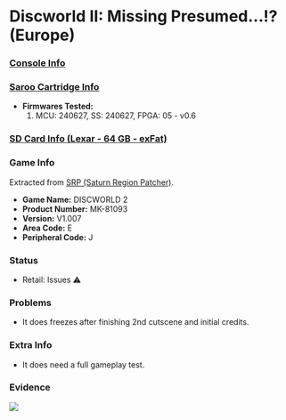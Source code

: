 # Discworld II: Missing Presumed...!? (Europe)

### [Console Info](../../../../../Info/Consoles/VA13/README.md)

### [Saroo Cartridge Info](../../../../../Info/Cartridges/RetroGameParadiseStore/1.32F/README.md)

- <b>Firmwares Tested:</b>
  1. MCU: 240627, SS: 240627, FPGA: 05 - v0.6

### [SD Card Info (Lexar - 64 GB - exFat)](../../../../../Info/SdCards/Lexar/64GB/exfat/README.md)

### Game Info

Extracted from [SRP (Saturn Region Patcher)](https://segaxtreme.net/resources/saturn-region-patcher.81/download).

- <b>Game Name:</b> DISCWORLD 2
- <b>Product Number:</b> MK-81093
- <b>Version:</b> V1.007
- <b>Area Code:</b> E
- <b>Peripheral Code:</b> J

### Status

- Retail: Issues :warning:

### Problems

- It does freezes after finishing 2nd cutscene and initial credits.

### Extra Info

- It does need a full gameplay test.

### Evidence

[![](https://img.youtube.com/vi/ynZ0ywYqwdE/0.jpg)](https://www.youtube.com/watch?v=ynZ0ywYqwdE)
